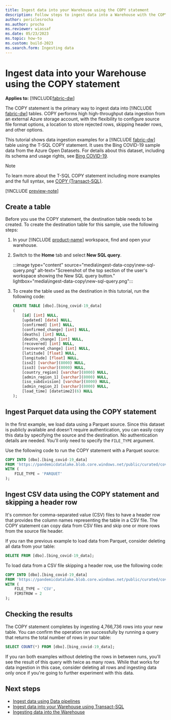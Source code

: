 ```yaml
---
title: Ingest data into your Warehouse using the COPY statement
description: Follow steps to ingest data into a Warehouse with the COPY statement in Microsoft Fabric.
author: periclesrocha
ms.author: procha
ms.reviewer: wiassaf
ms.date: 05/23/2023
ms.topic: how-to
ms.custom: build-2023
ms.search.form: Ingesting data
---
```


# Ingest data into your Warehouse using the COPY statement

**Applies to:** [!INCLUDE[fabric-dw](includes/applies-to-version/fabric-dw.md)]

The COPY statement is the primary way to ingest data into [!INCLUDE [fabric-dw](includes/fabric-dw.md)] tables. COPY performs high high-throughput data ingestion from an external Azure storage account, with the flexibility to configure source file format options, a location to store rejected rows, skipping header rows, and other options. 

This tutorial shows data ingestion examples for a [!INCLUDE [fabric-dw](includes/fabric-dw.md)] table using the T-SQL COPY statement. It uses the Bing COVID-19 sample data from the Azure Open Datasets. For details about this dataset, including its schema and usage rights, see [Bing COVID-19](/azure/open-datasets/dataset-bing-covid-19?tabs=azure-storage).

> [!NOTE]
> To learn more about the T-SQL COPY statement including more examples and the full syntax, see [COPY (Transact-SQL)](/sql/t-sql/statements/copy-into-transact-sql?view=fabric&preserve-view=true).

[!INCLUDE [preview-note](../includes/preview-note.md)]

## Create a table

Before you use the COPY statement, the destination table needs to be created. To create the destination table for this sample, use the following steps: 

1. In your [!INCLUDE [product-name](../includes/product-name.md)] workspace, find and open your warehouse.

1. Switch to the **Home** tab and select **New SQL query**.

    :::image type="content" source="media\ingest-data-copy\new-sql-query.png" alt-text="Screenshot of the top section of the user's workspace showing the New SQL query button." lightbox="media\ingest-data-copy\new-sql-query.png":::

1. To create the table used as the destination in this tutorial, run the following code:
    
    ```sql
    CREATE TABLE [dbo].[bing_covid-19_data]
    (
        [id] [int] NULL,
        [updated] [date] NULL,
        [confirmed] [int] NULL,
        [confirmed_change] [int] NULL,
        [deaths] [int] NULL,
        [deaths_change] [int] NULL,
        [recovered] [int] NULL,
        [recovered_change] [int] NULL,
        [latitude] [float] NULL,
        [longitude] [float] NULL,
        [iso2] [varchar](8000) NULL,
        [iso3] [varchar](8000) NULL,
        [country_region] [varchar](8000) NULL,
        [admin_region_1] [varchar](8000) NULL,
        [iso_subdivision] [varchar](8000) NULL,
        [admin_region_2] [varchar](8000) NULL,
        [load_time] [datetime2](6) NULL
    );
    ```

## Ingest Parquet data using the COPY statement

In the first example, we load data using a Parquet source. Since this dataset is publicly available and doesn't require authentication, you can easily copy this data by specifying the source and the destination. No authentication details are needed. You'll only need to specify the `FILE_TYPE` argument.

Use the following code to run the COPY statement with a Parquet source:

```sql
COPY INTO [dbo].[bing_covid-19_data]
FROM 'https://pandemicdatalake.blob.core.windows.net/public/curated/covid-19/bing_covid-19_data/latest/bing_covid-19_data.parquet'
WITH (
    FILE_TYPE = 'PARQUET'
);
```

## Ingest CSV data using the COPY statement and skipping a header row

It's common for comma-separated value (CSV) files to have a header row that provides the column names representing the table in a CSV file. The COPY statement can copy data from CSV files and skip one or more rows from the source file header.

If you ran the previous example to load data from Parquet, consider deleting all data from your table: 

```sql 
DELETE FROM [dbo].[bing_covid-19_data];
```

To load data from a CSV file skipping a header row, use the following code:

```sql
COPY INTO [dbo].[bing_covid-19_data]
FROM 'https://pandemicdatalake.blob.core.windows.net/public/curated/covid-19/bing_covid-19_data/latest/bing_covid-19_data.csv'
WITH (
    FILE_TYPE = 'CSV', 
    FIRSTROW = 2
);
```

## Checking the results

The COPY statement completes by ingesting 4,766,736 rows into your new table. You can confirm the operation ran successfully by running a query that returns the total number of rows in your table:

```sql
SELECT COUNT(*) FROM [dbo].[bing_covid-19_data];
```

If you ran both examples without deleting the rows in between runs, you'll see the result of this query with twice as many rows. While that works for data ingestion in this case, consider deleting all rows and ingesting data only once if you're going to further experiment with this data. 

## Next steps

- [Ingest data using Data pipelines](ingest-data-pipelines.md)
- [Ingest data into your Warehouse using Transact-SQL](ingest-data-tsql.md)
- [Ingesting data into the Warehouse](ingest-data.md)
